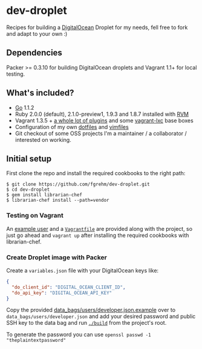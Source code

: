 # dev-droplet

Recipes for building a [DigitalOcean](https://www.digitalocean.com) Droplet for
my needs, fell free to fork and adapt to your own :)


## Dependencies

Packer >= 0.3.10 for building DigitalOcean droplets and Vagrant 1.1+ for local
testing.


## What's included?

* [Go](http://golang.org/) 1.1.2
* Ruby 2.0.0 (default), 2.1.0-preview1, 1.9.3 and 1.8.7 installed with [RVM](https://rvm.io/)
* Vagrant 1.3.5 + [a whole lot of plugins](site-cookbooks/dev_droplet/attributes/default.rb#L28-L31)
  and some [vagrant-lxc](https://github.com/fgrehm/vagrant-lxc) base boxes
* Configuration of my own [dotfiles](https://github.com/fgrehm/dotfiles.git) and
  [vimfiles](https://github.com/fgrehm/vimfiles.git)
* Git checkout of some OSS projects I'm a maintainer / a collaborator / interested
  on working.


## Initial setup

First clone the repo and install the required cookbooks to the right path:

```
$ git clone https://github.com/fgrehm/dev-droplet.git
$ cd dev-droplet
$ gem install librarian-chef
$ librarian-chef install --path=vendor
```

### Testing on Vagrant

An [example user](data_bags/users/example.json) and a [`Vagrantfile`](Vagrantfile)
are provided along with the project, so just go ahead and `vagrant up` after
installing the required cookbooks with librarian-chef.

### Create Droplet image with Packer

Create a `variables.json` file with your DigitalOcean keys like:

```json
{
  "do_client_id": "DIGITAL_OCEAN_CLIENT_ID",
  "do_api_key": "DIGITAL_OCEAN_API_KEY"
}
```

Copy the provided [data_bags/users/developer.json.example](data_bags/users/developer.json.example)
over to `data_bags/users/developer.json` and add your desired password and public
SSH key to the data bag and run [`./build`](build) from the project's root.

To generate the password you can use `openssl passwd -1 "theplaintextpassword"`
